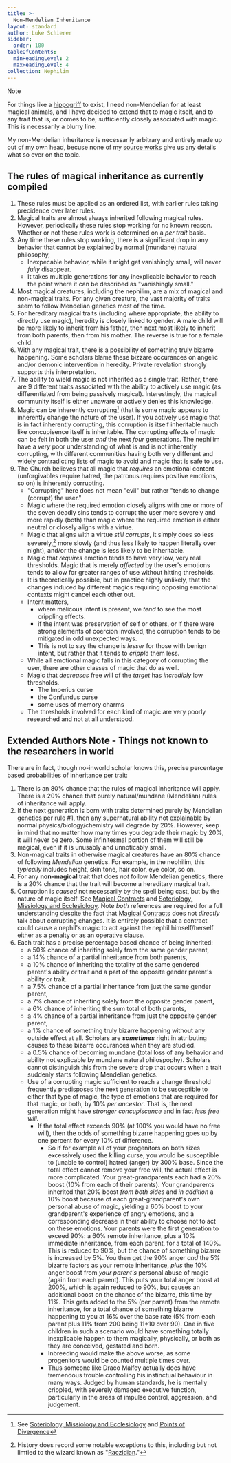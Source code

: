 ```yaml
---
title: >-
  Non-Mendelian Inheritance
layout: standard
author: Luke Schierer
sidebar:
  order: 100
tableOfContents:
  minHeadingLevel: 2
  maxHeadingLevel: 4
collection: Nephilim
---
```


> [!NOTE]
> For things like a [hippogriff] to exist, I need non-Mendelian for at least magical animals, and I have decided to extend that to magic itself, and to any trait that is, or comes to be, sufficiently closely associated with magic. This is necessarily a blurry line.
>
> My non-Mendelian inheritance is necessarily arbitrary and entirely made up out of my own head, becuse none of my [source works] give us any details what so ever on the topic.

## The rules of magical inheritance as currently compiled

1.  These rules must be applied as an ordered list, with earlier rules taking
    precidence over later rules.
1.  Magical traits are almost always inherited following magical rules. However,
    periodically these rules stop working for no known reason. Whether or not these rules work is determined on a _per trait_ basis.
1.  Any time these rules stop working, there is a significant drop in any behavior that cannot be
    explained by normal (mundane) natural philosophy,
    - Inexpecable behavior, while it might get vanishingly small, will never _fully_ disappear.
    - It takes multiple generations for any inexplicable behavior to reach the point where it can be described as "vanishingly small."
1.  Most magical creatures, including the nephilim, are a mix of magical and non-magical traits. For any
    given creature, the vast majority of traits seem to follow Mendelian genetics most of the time.
1.  For hereditary magical traits (including where appropriate, the ability to
    directly use magic), heredity is closely linked to gender. A male child will be more likely to inherit from his father, then next most likely to inherit from both parents, then from his mother. The reverse is true for a female child.
1.  With any magical trait, there is a possibility of something truly bizarre
    happening. Some scholars blame these bizzare occurances on angelic and/or
    demonic intervention in heredity. Private revelation strongly supports this interpretation.
1.  The ability to wield magic is not inherited as a single trait. Rather,
    there are 9 different traits associated with the ability to actively use magic (as differentiated from being passively magical). Interestingly, the magical community itself is either unaware or actively denies this knowledge.
1.  Magic can be inherently corrupting[^241123-1] (that is some magic appears to inherently change the
    nature of the user). If you actively use magic that is in fact inherently corrupting, this corruption is itself inheritable much like concupisence itself is inheritable. The corrupting effects of magic can be felt in both the user _and_ the next _four_ generations. The nephilim have a _very_ poor understanding of what is and is not inherently corrupting, with different communities having both very different and widely contradicting lists of magic to avoid and magic that is safe to use.
1.  The Church believes that all magic that _requires_ an emotional content (unforgivables require
    hatred, the patronus requires positive emotions, so on) is inherently corrupting.
    - "Corrupting" here does not mean "evil" but rather "tends to change
      (corrupt) the user."
    - Magic where the required emotion closely aligns with one or more of the
      seven deadly sins tends to corrupt the user more severely and more rapidly
      (both) than magic where the required emotion is either neutral or closely
      aligns with a virtue.
    - Magic that aligns with a virtue _still corrupts_, it simply does so less
      severely,[^241125-1] more slowly (and thus less likely to happen literally over night), and/or the change is less likely to be inheritable.
    - Magic that _requires_ emotion tends to have very low, very real
      thresholds. Magic that is merely _affected_ by the user's emotions tends
      to allow for greater ranges of use without hitting thresholds.
    - It is theoretically possible, but in practice highly unlikely, that the
      changes induced by different magics requiring opposing emotional contexts
      might cancel each other out.
    - Intent matters,
      - where malicous intent is present, we _tend_ to see the most crippling
        effects.
      - if the intent was preservation of self or others, or if there were
        strong elements of coercion involved, the corruption tends to be mitigated in odd unexpected ways.
      - This is not to say the change is _lesser_ for those with benign intent,
        but rather that it tends to _cripple_ them less.
    - While all emotional magic falls in this category of corrupting the user,
      there are other classes of magic that do as well.
    - Magic that _decreases_ free will of the _target_ has _incredibly_ low thresholds.
      - The Imperius curse
      - the Confundus curse
      - some uses of memory charms
    - The thresholds involved for each kind of magic are very poorly researched
      and not at all understood.

## Extended Authors Note - Things not known to the researchers in world

There are in fact, though no-inworld scholar knows this, precise percentage based probabilities of inheritance per trait:

1.  There is an 80% chance that the rules of magical inheritance will apply.
    There is a 20% chance that purely natural/mundane (Mendelian) rules of inheritance will apply.
1.  If the next generation is born with traits determined purely by Mendelian
    genetics per rule #1, then any supernatural ability not explainable by normal physics/biology/chemistry will degrade by 20%. However, keep in mind that no matter how many times you degrade their magic by 20%, it will never be zero. Some infinitesmal portion of them will still be magical, even if it is unusably and unnoticably small.
1.  Non-magical traits in otherwise magical creatures have an 80% chance of following _Mendelian_
    genetics. For example, in the nephilim, this _typically_ includes height, skin tone, hair color, eye color, so on.
1.  For any **non-magical** trait that does _not_ follow Mendelian genetics,
    there is a 20% chance that the trait will become a hereditary magical trait.
1.  Corruption is _caused_ not necessarily by the spell being cast, but
    by the nature of magic itself. See [Magical Contracts] and [Soteriology, Missiology and Ecclesiology]. Note _both_ references are required for a full understanding despite the fact that [Magical Contracts] does not _directly_ talk about corrupting changes. It is entirely possible that a contract could cause a nephil's magic to act against the nephil himself/herself either as a penalty or as an operative clause.
1.  Each trait has a precise percentage based chance of being inherited:
    - a 50% chance of inheriting solely from the same gender parent,
    - a 14% chance of a partial inheritance from both parents,
    - a 10% chance of inheriting the totality of the same gendered parent's ability or trait and a part
      of the opposite gender parent's ability or trait.
    - a 7.5% chance of a partial inheritance from just the same gender parent,
    - a 7% chance of inheriting solely from the opposite gender parent,
    - a 6% chance of inheriting the sum total of both parents,
    - a 4% chance of a partial inheritance from just the opposite gender parent,
    - a 1% chance of something truly bizarre happening without any outside effect at all. Scholars are
      **_sometimes_** right in attributing causes to these bizarre occurances when they are studied.
    - a 0.5% chance of becoming mundane (total loss of any behavior and ability not explicable by mundane
      natural philospophy). Scholars cannot distinguish this from the severe drop that occurs when a trait suddenly starts following Mendelian genetics.
    - Use of a corrupting magic sufficient to reach a change threshold
      frequently predisposes the next generation to be susceptible to either that type of magic, the type of emotions that are required for that magic, or both, by 10% _per ancestor_. That is, the next generation might have _stronger concupiscence_ and in fact _less free will._
      - If the total effect exceeds 90% (at 100% you would have no free will),
        then the odds of something bizarre happening goes up by one percent for every 10% of difference.
        - So if for example all of your progenitors on both sizes excessively used
          the killing curse, you would be susceptible to (unable to control) hatred (anger) by 300% base. Since the total effect cannot remove your free will, the actual effect is more complicated. Your great-grandparents each had a 20% boost (10% from each of their parents). Your grandparents inherited that 20% boost _from both sides_ and _in addition_ a 10% boost because of each great-grandparent's own personal abuse of magic, yielding a 60% boost to your grandparent's experience of angry emotions, and a corresponding decrease in their ability to choose not to act on these emotions. Your parents were the first generation to exceed 90%: a 60% remote inheritance, plus a 10% immediate inheritance, from each parent, for a total of 140%. This is reduced to 90%, but the chance of something bizarre is increased by 5%. You then get the 90% anger _and_ the 5% bizarre factors as your remote inheritance, _plus_ the 10% anger boost from _your parent's_ personal abuse of magic (again from each parent). This puts your total anger boost at 200%, which is again reduced to 90%, but causes an additional boost on the chance of the bizarre, this time by 11%. This gets added to the 5% (per parent) from the remote inheritance, for a total chance of something bizarre happening to you at 16% over the base rate (5% from each parent plus 11% from 200 being 11\*10 over 90). One in five children in such a scenario would have something totally inexplicable happen to them magically, physically, or both as they are conceived, gestated and born.
        - Inbreeding would make the above worse, as some progenitors would be
          counted multiple times over.
        - Thus someone like Draco Malfoy actually does have tremendous trouble
          controlling his instinctual behaviour in many ways. Judged by human
          standards, he is mentally crippled, with severely damaged executive
          function, particularly in the areas of impulse control, aggression, and
          judgement.

[^241125-1]: History does record some notable exceptions to this, including but not limtied to the wizard known as "[Raczidian]."[^241125-2]

[^241125-2]:
    Mrs. J. K. Rowling & Sony Computer Entertainment Europe.
    _[Miranda Goshawk's Book of Spells](https://archive.org/details/0_20211019/)_ 2013. Page 66.

[Raczidian]: /Harrypedia/people/Raczidian/
[source works]: /FanFiction/Harry_Potter_-_Nephilim/Introduction/
[Many Waters]: https://wikipedia.org/wiki/Many_Waters
[AA]: </FanFiction/Harry_Potter_-_Nephilim/Appendices/Points of Divergence/>
[AB]: </FanFiction/Harry_Potter_-_Nephilim/Appendices/Rules of Magic/>
[AC]: </FanFiction/Harry_Potter_-_Nephilim/Appendices/Magical Beings/>
[Inheritance]: /FanFiction/Harry_Potter_-_Nephilim/Appendices/Inheritance/
[AD]: </FanFiction/Harry_Potter_-_Nephilim/Appendices/Relative Power Levels/>
[AE]: </FanFiction/Harry_Potter_-_Nephilim/Appendices/Life Expectancy/>
[Magical Contracts]: </FanFiction/Harry_Potter_-_Nephilim/Appendices/Magical Contracts/>
[Soteriology, Missiology and Ecclesiology]: /FanFiction/Harry_Potter_-_Nephilim/Appendices/Appendix_G/
[AH]: /FanFiction/Harry_Potter_-_Nephilim/Appendices/Appendix_H//
[Appendix I]: </FanFiction/Harry_Potter_-_Nephilim/Appendices/Veela Pathology/>

[^241123-1]: See [Soteriology, Missiology and Ecclesiology] and [Points of Divergence]

[Points of Divergence]: </FanFiction/Harry_Potter_-_Nephilim/Appendices/Points of Divergence/>
[hippogriff]: /Harrypedia/animals/hippogriff/
